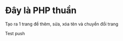 <h1>Đây là PHP thuần</h1>
<p>Tạo ra 1 trang để thêm, sửa, xóa tên và chuyển đổi trang</p>
<p>Test push</p>